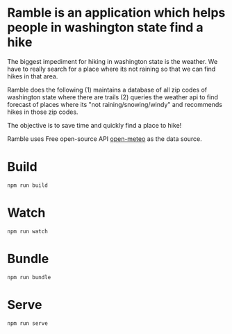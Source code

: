 # Ramble is an application which helps people in washington state find a hike

The biggest impediment for hiking in washington state is the weather. We have to really search for a place where its not raining so that we can find hikes in that area.

Ramble does the following (1) maintains a database of all zip codes of washington state where there are trails (2) queries the weather api to find forecast of places where its "not raining/snowing/windy" and recommends hikes in those zip codes.

The objective is to save time and quickly find a place to hike!

Ramble uses Free open-source API [open-meteo](https://open-meteo.com) as the data source. 

# Build
```
npm run build
```

# Watch

```
npm run watch
```

# Bundle

```
npm run bundle
```

# Serve
```
npm run serve
```

